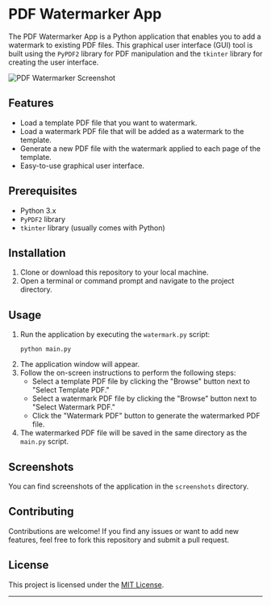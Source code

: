 # PDF Watermarker App

The PDF Watermarker App is a Python application that enables you to add a watermark to existing PDF files. This graphical user interface (GUI) tool is built using the `PyPDF2` library for PDF manipulation and the `tkinter` library for creating the user interface.

![PDF Watermarker Screenshot](screenshot.png)

## Features

- Load a template PDF file that you want to watermark.
- Load a watermark PDF file that will be added as a watermark to the template.
- Generate a new PDF file with the watermark applied to each page of the template.
- Easy-to-use graphical user interface.

## Prerequisites

- Python 3.x
- `PyPDF2` library
- `tkinter` library (usually comes with Python)

## Installation

1. Clone or download this repository to your local machine.
2. Open a terminal or command prompt and navigate to the project directory.

## Usage

1. Run the application by executing the `watermark.py` script:
   ```shell
   python main.py
   ```
2. The application window will appear.
3. Follow the on-screen instructions to perform the following steps:
   - Select a template PDF file by clicking the "Browse" button next to "Select Template PDF."
   - Select a watermark PDF file by clicking the "Browse" button next to "Select Watermark PDF."
   - Click the "Watermark PDF" button to generate the watermarked PDF file.
4. The watermarked PDF file will be saved in the same directory as the `main.py` script.

## Screenshots

You can find screenshots of the application in the `screenshots` directory.

## Contributing

Contributions are welcome! If you find any issues or want to add new features, feel free to fork this repository and submit a pull request.

## License

This project is licensed under the [MIT License](LICENSE).

---

